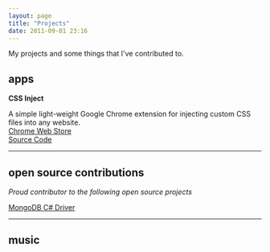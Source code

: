 ```yaml
---
layout: page
title: "Projects"
date: 2011-09-01 23:16
---
```


My projects and some things that I've contributed to.

## apps ##

**CSS Inject**

A simple light-weight Google Chrome extension for injecting custom CSS files into any website.   
[Chrome Web Store](https://chrome.google.com/webstore/detail/fmiohbdblcemacakpnoinjmcelddpjbg)   
[Source Code](https://github.com/sym3tri/CSS-Inject)



***

## open source contributions ##

*Proud contributor to the following open source projects*

[MongoDB C# Driver](https://github.com/mongodb/mongo-csharp-driver)


***

## music ##
